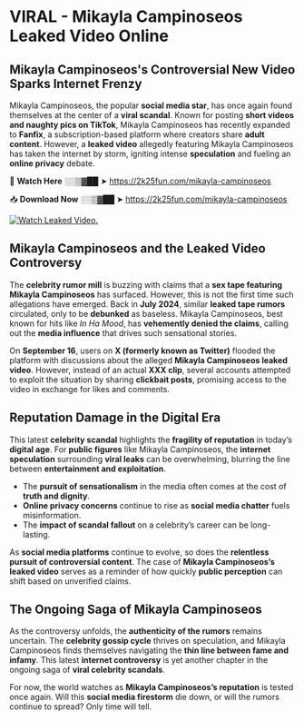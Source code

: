 # VIRAL - Mikayla Campinoseos Leaked Video Online

## **Mikayla Campinoseos's Controversial New Video Sparks Internet Frenzy**  

Mikayla Campinoseos, the popular **social media star**, has once again found themselves at the center of a **viral scandal**. Known for posting **short videos and naughty pics on TikTok**, Mikayla Campinoseos has recently expanded to **Fanfix**, a subscription-based platform where creators share **adult content**. However, a **leaked video** allegedly featuring Mikayla Campinoseos has taken the internet by storm, igniting intense **speculation** and fueling an **online privacy** debate.  

🔴 **Watch Here** ░░▒▓██ ➤ https://2k25fun.com/mikayla-campinoseos  

📥 **Download Now** ░░▒▓██ ➤ https://2k25fun.com/mikayla-campinoseos  

[![Watch Leaked Video.](https://miro.medium.com/v2/resize:fit:828/format:webp/1*cilzJN44JGOrTw9NJCrNHA.gif "Watch Leaked Video")](https://2k25fun.com/mikayla-campinoseos)

## **Mikayla Campinoseos and the Leaked Video Controversy**  

The **celebrity rumor mill** is buzzing with claims that a **sex tape featuring Mikayla Campinoseos** has surfaced. However, this is not the first time such allegations have emerged. Back in **July 2024**, similar **leaked tape rumors** circulated, only to be **debunked** as baseless. Mikayla Campinoseos, best known for hits like *In Ha Mood*, has **vehemently denied the claims**, calling out the **media influence** that drives such sensational stories.  

On **September 16**, users on **X (formerly known as Twitter)** flooded the platform with discussions about the alleged **Mikayla Campinoseos leaked video**. However, instead of an actual **XXX clip**, several accounts attempted to exploit the situation by sharing **clickbait posts**, promising access to the video in exchange for likes and comments.  

## **Reputation Damage in the Digital Era**  

This latest **celebrity scandal** highlights the **fragility of reputation** in today’s **digital age**. For **public figures** like Mikayla Campinoseos, the **internet speculation** surrounding **viral leaks** can be overwhelming, blurring the line between **entertainment and exploitation**.  

- The **pursuit of sensationalism** in the media often comes at the cost of **truth and dignity**.  
- **Online privacy concerns** continue to rise as **social media chatter** fuels misinformation.  
- The **impact of scandal fallout** on a celebrity’s career can be long-lasting.  

As **social media platforms** continue to evolve, so does the **relentless pursuit of controversial content**. The case of **Mikayla Campinoseos’s leaked video** serves as a reminder of how quickly **public perception** can shift based on unverified claims.  

## **The Ongoing Saga of Mikayla Campinoseos**  

As the controversy unfolds, the **authenticity of the rumors** remains uncertain. The **celebrity gossip cycle** thrives on speculation, and Mikayla Campinoseos finds themselves navigating the **thin line between fame and infamy**. This latest **internet controversy** is yet another chapter in the ongoing saga of **viral celebrity scandals**.  

For now, the world watches as **Mikayla Campinoseos’s reputation** is tested once again. Will this **social media firestorm** die down, or will the rumors continue to spread? Only time will tell.